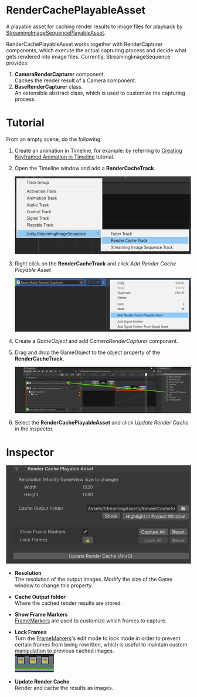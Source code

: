 # RenderCachePlayableAsset

A playable asset for caching render results to image files for playback by 
[StreamingImageSequencePlayableAsset](StreamingImageSequencePlayableAsset.md).

RenderCachePlayableAsset works together with RenderCapturer components, which execute the actual capturing process and
decide what gets rendered into image files. Currently, StreamingImageSequence provides: 
1. **CameraRenderCapturer** component.   
   Caches the render result of a Camera component.
1. **BaseRenderCapturer** class.  
   An extensible abstract class, which is used to customize the capturing process.




# Tutorial 

From an empty scene, do the following:

1. Create an animation in Timeline, for example: by referring to
   [Creating Keyframed Animation in Timeline](https://learn.unity.com/tutorial/creating-keyframed-animation-in-timeline) tutorial.

1. Open the Timeline window and add a **RenderCacheTrack**.
 
   ![AddRenderCacheTrack](../images/AddRenderCacheTrack.png)
   
1. Right click on the **RenderCacheTrack** and click *Add Render Cache Playable Asset*
 
   ![AddRenderCachePlayableAsset](../images/AddRenderCachePlayableAsset.png)
   
1. Create a *GameObject* and add *CameraRenderCapturer* component.

1. Drag and drop the GameObject to the object property of the **RenderCacheTrack**.

   ![AssignRenderCapturer](../images/AssignRenderCapturer.png)

1. Select the **RenderCachePlayableAsset** and click *Update Render Cache* in the inspector.

# Inspector

![RenderCachePlayableAsset](../images/RenderCachePlayableAssetInspector.png)

* **Resolution**   
  The resolution of the output images. Modify the size of the Game window to change this property.
* **Cache Output folder**  
  Where the cached render results are stored.
* **Show Frame Markers**  
  [FrameMarkers](FrameMarkers.md) are used to customize which frames to capture. 
* **Lock Frames**  
  Turn the [FrameMarkers](FrameMarkers.md)'s edit mode to lock mode 
  in order to prevent certain frames 
  from being rewritten, which is useful to maintain custom manipulation 
  to previous cached images.  
  ![RenderCache_LockFrames](../images/RenderCache_LockFrames.png)

* **Update Render Cache**  
  Render and cache the results as images.





